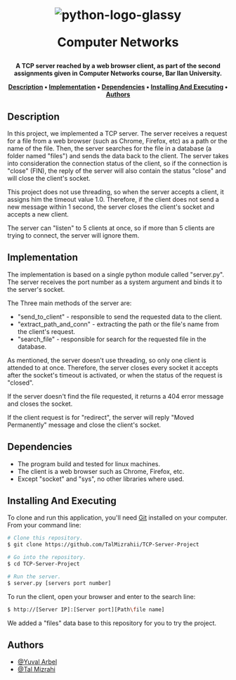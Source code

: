<h1 align="center">
  
  ![python-logo-glassy](https://user-images.githubusercontent.com/103560553/204082228-92a30920-ca99-4517-9b9d-c3ab44d42a0b.png)

  Computer Networks
  <br>
</h1>

<h4 align="center">
A TCP server reached by a web browser client, as part of the second assignments given in Computer Networks course, Bar Ilan University.
<p align="center">
  <a href="#description">Description</a> •
  <a href="#implementation">Implementation</a> •
  <a href="#dependencies">Dependencies</a> •
  <a href="#installing-and-executing">Installing And Executing</a> •
  <a href="#authors">Authors</a> 
</p>

## Description

In this project, we implemented a TCP server. The server receives a request for a file from a web browser (such as Chrome, Firefox, etc) as a path or the name of the file. Then, the server searches for the file in a database (a folder named "files") and sends the data back to the client. 
The server takes into consideration the connection status of the client, so if the connection is "close" (FIN), the reply of the server will also contain the status "close" and will close the client's socket.

This project does not use threading, so when the server accepts a client, it assigns him the timeout value 1.0. Therefore, if the client does not send a new message within 1 second, the server closes the client's socket and accepts a new client. 

The server can "listen" to 5 clients at once, so if more than 5 clients are trying to connect, the server will ignore them.


## Implementation

The implementation is based on a single python module called "server.py". The server receives the port number as a system argument and binds it to the server's socket.

The Three main methods of the server are:

* "send_to_client" - responsible to send the requested data to the client.
* "extract_path_and_conn" - extracting the path or the file's name from the client's request.
* "search_file" - responsible for search for the requested file in the database.

As mentioned, the server doesn't use threading, so only one client is attended to at once. Therefore, the server closes every socket it accepts after the socket's timeout is activated, or when the status of the request is "closed".

If the server doesn't find the file requested, it returns a 404 error message and closes the socket. 
  
If the client request is for "redirect", the server will reply "Moved Permanently" message and close the client's socket.
  
## Dependencies
* The program build and tested for linux machines.
* The client is a web browser such as Chrome, Firefox, etc.
* Except "socket" and "sys", no other libraries where used.

## Installing And Executing

To clone and run this application, you'll need [Git](https://git-scm.com) installed on your computer. From your command line:

```bash
# Clone this repository.
$ git clone https://github.com/TalMizrahii/TCP-Server-Project

# Go into the repository.
$ cd TCP-Server-Project

# Run the server.
$ server.py [servers port number]
```
To run the client, open your browser and enter to the search line:
```bash
$ http://[Server IP]:[Server port][Path\file name]
```
We added a "files" data base to this repository for you to try the project.

## Authors
* [@Yuval Arbel](https://github.com/YuvalArbel1)
* [@Tal Mizrahi](https://github.com/TalMizrahii)


